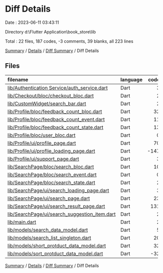 # Diff Details

Date : 2023-06-11 03:43:11

Directory d:\\Flutter Application\\book_store\\lib

Total : 22 files,  187 codes, -3 comments, 39 blanks, all 223 lines

[Summary](results.md) / [Details](details.md) / [Diff Summary](diff.md) / Diff Details

## Files
| filename | language | code | comment | blank | total |
| :--- | :--- | ---: | ---: | ---: | ---: |
| [lib/Authentication Service/auth_service.dart](/lib/Authentication%20Service/auth_service.dart) | Dart | 3 | 0 | 0 | 3 |
| [lib/Checkout/bloc/checkout_bloc.dart](/lib/Checkout/bloc/checkout_bloc.dart) | Dart | 2 | 0 | 0 | 2 |
| [lib/CustomWidget/search_bar.dart](/lib/CustomWidget/search_bar.dart) | Dart | 2 | 0 | 0 | 2 |
| [lib/Profile/bloc/feedback_count_bloc.dart](/lib/Profile/bloc/feedback_count_bloc.dart) | Dart | 32 | 0 | 9 | 41 |
| [lib/Profile/bloc/feedback_count_event.dart](/lib/Profile/bloc/feedback_count_event.dart) | Dart | 11 | 0 | 6 | 17 |
| [lib/Profile/bloc/feedback_count_state.dart](/lib/Profile/bloc/feedback_count_state.dart) | Dart | 13 | 0 | 7 | 20 |
| [lib/Profile/bloc/user_bloc.dart](/lib/Profile/bloc/user_bloc.dart) | Dart | 0 | -3 | 0 | -3 |
| [lib/Profile/ui/profile_page.dart](/lib/Profile/ui/profile_page.dart) | Dart | 70 | 0 | -1 | 69 |
| [lib/Profile/ui/proflie_loading_page.dart](/lib/Profile/ui/proflie_loading_page.dart) | Dart | -147 | 0 | 0 | -147 |
| [lib/Profile/ui/support_page.dart](/lib/Profile/ui/support_page.dart) | Dart | 3 | 0 | 0 | 3 |
| [lib/SearchPage/bloc/search_bloc.dart](/lib/SearchPage/bloc/search_bloc.dart) | Dart | 10 | 0 | 3 | 13 |
| [lib/SearchPage/bloc/search_event.dart](/lib/SearchPage/bloc/search_event.dart) | Dart | 0 | 0 | -3 | -3 |
| [lib/SearchPage/bloc/search_state.dart](/lib/SearchPage/bloc/search_state.dart) | Dart | 2 | 0 | 1 | 3 |
| [lib/SearchPage/ui/search_loading_page.dart](/lib/SearchPage/ui/search_loading_page.dart) | Dart | 3 | 0 | 0 | 3 |
| [lib/SearchPage/ui/search_page.dart](/lib/SearchPage/ui/search_page.dart) | Dart | 23 | 0 | 2 | 25 |
| [lib/SearchPage/ui/search_result_page.dart](/lib/SearchPage/ui/search_result_page.dart) | Dart | 131 | 0 | 5 | 136 |
| [lib/SearchPage/ui/search_suggestion_item.dart](/lib/SearchPage/ui/search_suggestion_item.dart) | Dart | 2 | 0 | 0 | 2 |
| [lib/main.dart](/lib/main.dart) | Dart | 2 | 0 | 0 | 2 |
| [lib/models/search_data_model.dart](/lib/models/search_data_model.dart) | Dart | 5 | 0 | 2 | 7 |
| [lib/models/search_list_singleton.dart](/lib/models/search_list_singleton.dart) | Dart | 20 | 0 | 8 | 28 |
| [lib/models/short_protduct_data_model.dart](/lib/models/short_protduct_data_model.dart) | Dart | 32 | 0 | 4 | 36 |
| [lib/models/sort_protduct_data_model.dart](/lib/models/sort_protduct_data_model.dart) | Dart | -32 | 0 | -4 | -36 |

[Summary](results.md) / [Details](details.md) / [Diff Summary](diff.md) / Diff Details